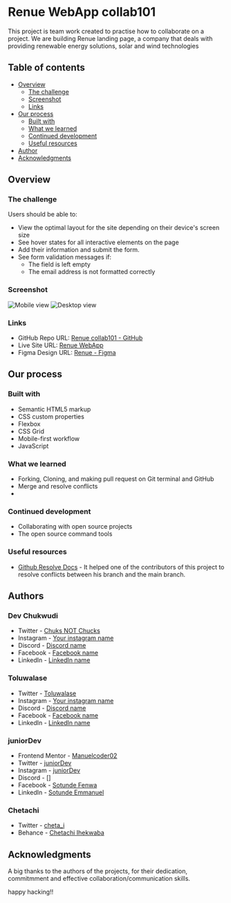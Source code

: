 # Renue WebApp collab101

This project is team work created to practise how to collaborate on a project.
We are building Renue landing page, a company that deals with providing renewable energy solutions, solar and wind technologies

## Table of contents

- [Overview](#overview)
  - [The challenge](#the-challenge)
  - [Screenshot](#screenshot)
  - [Links](#links)
- [Our process](#our-process)
  - [Built with](#built-with)
  - [What we learned](#what-we-learned)
  - [Continued development](#continued-development)
  - [Useful resources](#useful-resources)
- [Author](#author)
- [Acknowledgments](#acknowledgments)

## Overview

### The challenge

Users should be able to:

- View the optimal layout for the site depending on their device's screen size
- See hover states for all interactive elements on the page
- Add their information and submit the form.
- See form validation messages if:
  - The field is left empty
  - The email address is not formatted correctly

### Screenshot

![Mobile view](the-link-go-here)
![Desktop view](the-link-go-here)

### Links

- GitHub Repo URL: [Renue collab101 - GitHub](https://github.com/Donchuks02/collab101)
- Live Site URL: [Renue WebApp](https://colb001.netlify.app/)
- Figma Design URL: [Renue - Figma](https://www.figma.com/file/NqJB2JZGJvFxt5Hw4W7Fsj/Untitled?type=design&node-id=0%3A131&mode=design&t=ODB9gOxKIS1RPXwJ-1)

## Our process

### Built with

- Semantic HTML5 markup
- CSS custom properties
- Flexbox
- CSS Grid
- Mobile-first workflow
- JavaScript

### What we learned

- Forking, Cloning, and making pull request on Git terminal and GitHub
- Merge and resolve conflicts
-

### Continued development

- Collaborating with open source projects
- The open source command tools

### Useful resources

- [Github Resolve Docs](https://docs.github.com/en/pull-requests/collaborating-with-pull-requests/addressing-merge-conflicts/resolving-a-merge-conflict-on-github) - It helped one of the contributors of this project to resolve conflicts between his branch and the main branch.

## Authors

### Dev Chukwudi

- Twitter - [Chuks NOT Chucks](https://twitter.com/Dev_Chukwudi)
- Instagram - [Your instagram name](instagram-link)
- Discord - [Discord name](discord-link)
- Facebook - [Facebook name](facebook-link)
- LinkedIn - [LinkedIn name](linkedin-link)

### Toluwalase

- Twitter - [Toluwalase](https://twitter.com/__onlychild)
- Instagram - [Your instagram name](instagram-link)
- Discord - [Discord name](discord-link)
- Facebook - [Facebook name](facebook-link)
- LinkedIn - [LinkedIn name](linkedin-link)

### juniorDev

- Frontend Mentor - [Manuelcoder02](https://www.frontendmentor.io/profile/Manuelcoder02)
- Twitter - [juniorDev](https://www.twitter.com/sotundenuel)
- Instagram - [juniorDev](https://www.instagram.com/_junior.dev/)
- Discord - []
- Facebook - [Sotunde Fenwa](https://facebook.com/sotunde.emmanuel.7)
- LinkedIn - [Sotunde Emmanuel](https://www.linkedin.com/in/sotunde-emmanuel)

### Chetachi

- Twitter - [cheta_i](https://x.com/cheta_i?t=hZbtFJkPBL-vjAXIuNjePw&s=09)
- Behance - [Chetachi Ihekwaba](https://www.behance.net/chetachiihekwaba)

## Acknowledgments

A big thanks to the authors of the projects, for their dedication, commitmment and effective collaboration/communication skills.

happy hacking!!

